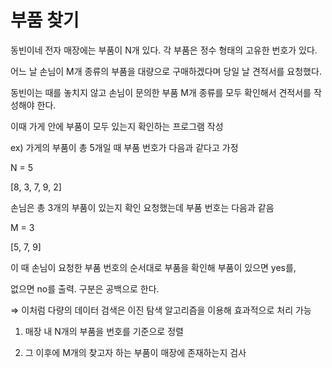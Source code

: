 # 부품 찾기

동빈이네 전자 매장에는 부품이 N개 있다. 각 부품은 정수 형태의 고유한 번호가 있다.

어느 날 손님이 M개 종류의 부품을 대량으로 구매하겠다며 당일 날 견적서를 요청했다.

동빈이는 때를 놓치지 않고 손님이 문의한 부품 M개 종류를 모두 확인해서 견적서를 작성해야 한다.

이때 가게 안에 부품이 모두 있는지 확인하는 프로그램 작성

ex) 가게의 부품이 총 5개일 때 부품 번호가 다음과 같다고 가정

N = 5

[8, 3, 7, 9, 2]

손님은 총 3개의 부품이 있는지 확인 요청했는데 부품 번호는 다음과 같음

M = 3

[5, 7, 9]

이 때 손님이 요청한 부품 번호의 순서대로 부품을 확인해 부품이 있으면 yes를, 

없으면 no를 출력. 구분은 공백으로 한다.

⇒ 이처럼 다량의 데이터 검색은 이진 탐색 알고리즘을 이용해 효과적으로 처리 가능

1) 매장 내 N개의 부품을 번호를 기준으로 정렬

2) 그 이후에 M개의 찾고자 하는 부품이 매장에 존재하는지 검사
